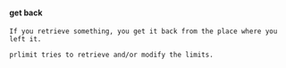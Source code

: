 #### get back
```
If you retrieve something, you get it back from the place where you left it.
```
```
prlimit tries to retrieve and/or modify the limits.
```
